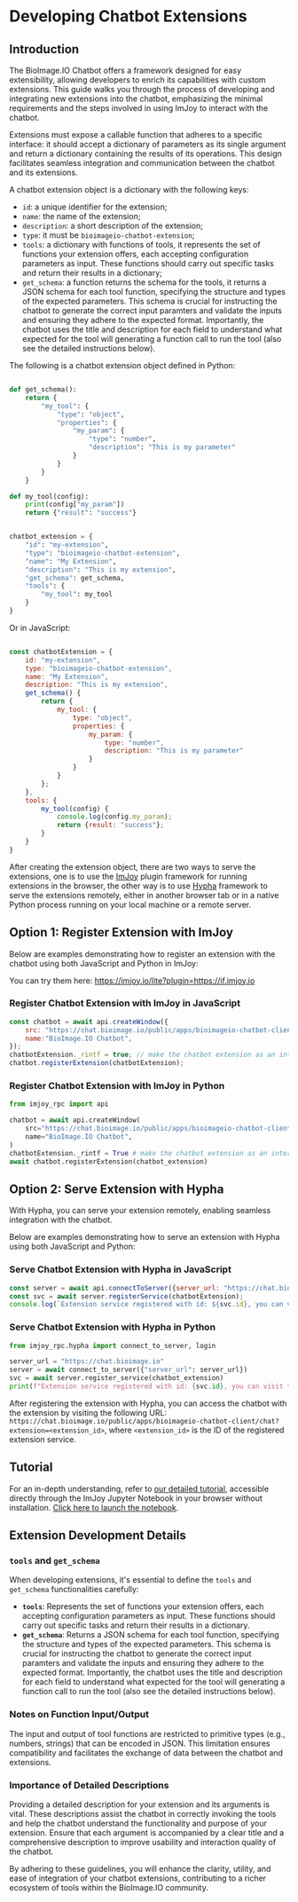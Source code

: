 # Developing Chatbot Extensions

## Introduction
The BioImage.IO Chatbot offers a framework designed for easy extensibility, allowing developers to enrich its capabilities with custom extensions. This guide walks you through the process of developing and integrating new extensions into the chatbot, emphasizing the minimal requirements and the steps involved in using ImJoy to interact with the chatbot.

Extensions must expose a callable function that adheres to a specific interface: it should accept a dictionary of parameters as its single argument and return a dictionary containing the results of its operations. This design facilitates seamless integration and communication between the chatbot and its extensions.

A chatbot extension object is a dictionary with the following keys:
 - `id`: a unique identifier for the extension;
 - `name`: the name of the extension;
 - `description`: a short description of the extension;
 - `type`: it must be `bioimageio-chatbot-extension`;
 - `tools`: a dictionary with functions of tools, it represents the set of functions your extension offers, each accepting configuration parameters as input. These functions should carry out specific tasks and return their results in a dictionary;
 - `get_schema`: a function returns the schema for the tools, it returns a JSON schema for each tool function, specifying the structure and types of the expected parameters. This schema is crucial for instructing the chatbot to generate the correct input paramters and validate the inputs and ensuring they adhere to the expected format. Importantly, the chatbot uses the title and description for each field to understand what expected for the tool will generating a function call to run the tool (also see the detailed instructions below).


The following is a chatbot extension object defined in Python:
```python

def get_schema():
    return {
        "my_tool": {
            "type": "object",
            "properties": {
                "my_param": {
                    "type": "number",
                    "description": "This is my parameter"
                }
            }
        }
    }

def my_tool(config):
    print(config["my_param"])
    return {"result": "success"}


chatbot_extension = {
    "id": "my-extension",
    "type": "bioimageio-chatbot-extension",
    "name": "My Extension",
    "description": "This is my extension",
    "get_schema": get_schema,
    "tools": {
        "my_tool": my_tool
    }
}
```

Or in JavaScript:
```javascript

const chatbotExtension = {
    id: "my-extension",
    type: "bioimageio-chatbot-extension",
    name: "My Extension",
    description: "This is my extension",
    get_schema() {
        return {
            my_tool: {
                type: "object",
                properties: {
                    my_param: {
                        type: "number",
                        description: "This is my parameter"
                    }
                }
            }
        };
    },
    tools: {
        my_tool(config) {
            console.log(config.my_param);
            return {result: "success"};
        }
    }
}

```

After creating the extension object, there are two ways to serve the extensions, one is to use the [ImJoy](https://imjoy.io) plugin framework for running extensions in the browser, the other way is to use [Hypha](https://ha.amun.ai) framework to serve the extensions remotely, either in another browser tab or in a native Python process running on your local machine or a remote server.

## Option 1: Register Extension with ImJoy

Below are examples demonstrating how to register an extension with the chatbot using both JavaScript and Python in ImJoy:

You can try them here: https://imjoy.io/lite?plugin=https://if.imjoy.io

### Register Chatbot Extension with ImJoy in JavaScript

```javascript
const chatbot = await api.createWindow({
    src: "https://chat.bioimage.io/public/apps/bioimageio-chatbot-client/chat",
    name:"BioImage.IO Chatbot",
});
chatbotExtension._rintf = true; // make the chatbot extension as an interface
chatbot.registerExtension(chatbotExtension);
```

### Register Chatbot Extension with ImJoy in Python

```python
from imjoy_rpc import api

chatbot = await api.createWindow(
    src="https://chat.bioimage.io/public/apps/bioimageio-chatbot-client/chat",
    name="BioImage.IO Chatbot",
)
chatbotExtension._rintf = True # make the chatbot extension as an interface
await chatbot.registerExtension(chatbot_extension)
```

## Option 2: Serve Extension with Hypha

With Hypha, you can serve your extension remotely, enabling seamless integration with the chatbot.

Below are examples demonstrating how to serve an extension with Hypha using both JavaScript and Python:

### Serve Chatbot Extension with Hypha in JavaScript

```javascript
const server = await api.connectToServer({server_url: "https://chat.bioimage.io"});
const svc = await server.registerService(chatbotExtension);
console.log(`Extension service registered with id: ${svc.id}, you can visit the service at: https://chat.bioimage.io/public/apps/bioimageio-chatbot-client/chat?extension=${svc.id}`);
```

### Serve Chatbot Extension with Hypha in Python

```python
from imjoy_rpc.hypha import connect_to_server, login

server_url = "https://chat.bioimage.io"
server = await connect_to_server({"server_url": server_url})
svc = await server.register_service(chatbot_extension)
print(f"Extension service registered with id: {svc.id}, you can visit the service at: {server_url}/public/apps/bioimageio-chatbot-client/chat?extension={svc.id}")
```

After registering the extension with Hypha, you can access the chatbot with the extension by visiting the following URL: `https://chat.bioimage.io/public/apps/bioimageio-chatbot-client/chat?extension=<extension_id>`, where `<extension_id>` is the ID of the registered extension service.

## Tutorial

For an in-depth understanding, refer to [our detailed tutorial](./bioimage-chatbot-extension-tutorial.ipynb), accessible directly through the ImJoy Jupyter Notebook in your browser without installation. [Click here to launch the notebook](https://imjoy-notebook.netlify.app/lab/index.html?load=https://raw.githubusercontent.com/bioimage-io/bioimageio-chatbot/main/docs/bioimage-chatbot-extension-tutorial.ipynb&open=1).

## Extension Development Details

### `tools` and `get_schema`
When developing extensions, it's essential to define the `tools` and `get_schema` functionalities carefully:
- **`tools`**: Represents the set of functions your extension offers, each accepting configuration parameters as input. These functions should carry out specific tasks and return their results in a dictionary.
- **`get_schema`**: Returns a JSON schema for each tool function, specifying the structure and types of the expected parameters. This schema is crucial for instructing the chatbot to generate the correct input paramters and validate the inputs and ensuring they adhere to the expected format. Importantly, the chatbot uses the title and description for each field to understand what expected for the tool will generating a function call to run the tool (also see the detailed instructions below).

### Notes on Function Input/Output
The input and output of tool functions are restricted to primitive types (e.g., numbers, strings) that can be encoded in JSON. This limitation ensures compatibility and facilitates the exchange of data between the chatbot and extensions.

### Importance of Detailed Descriptions
Providing a detailed description for your extension and its arguments is vital. These descriptions assist the chatbot in correctly invoking the tools and help the chatbot understand the functionality and purpose of your extension. Ensure that each argument is accompanied by a clear title and a comprehensive description to improve usability and interaction quality of the chatbot.

By adhering to these guidelines, you will enhance the clarity, utility, and ease of integration of your chatbot extensions, contributing to a richer ecosystem of tools within the BioImage.IO community.
